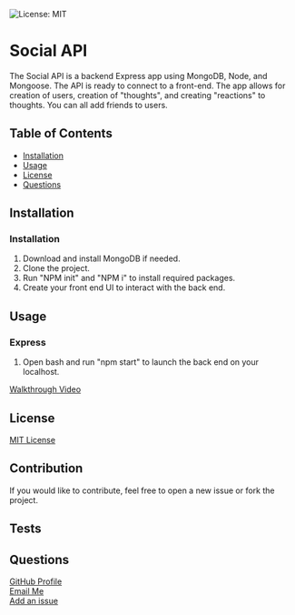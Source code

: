 ![License: MIT](https://img.shields.io/badge/License-MIT-yellow.svg)

# Social API

The Social API is a backend Express app using MongoDB, Node, and Mongoose. The API is ready to connect to a front-end.  The app allows for creation of users, creation of "thoughts", and creating "reactions" to thoughts. You can all add friends to users.

## Table of Contents

- [Installation](#installation)
- [Usage](#usage)
- [License](#license)
- [Questions](#questions)

## Installation

### Installation

1. Download and install MongoDB if needed.
2. Clone the project.
3. Run "NPM init" and "NPM i" to install required packages.
4. Create your front end UI to interact with the back end.

## Usage

### Express

1. Open bash and run "npm start" to launch the back end on your localhost.

[Walkthrough Video](https://drive.google.com/file/d/1l4tz-5zuO0CljXXJ5GJl6u--avbefCep/view)

## License

[MIT License](https://opensource.org/licenses/MIT)

## Contribution

If you would like to contribute, feel free to open a new issue or fork the project.

## Tests

## Questions

[GitHub Profile](https://github.com/sakme)  
[Email Me](mailto:alan@akme.us)  
[Add an issue](https://github.com/sakme/social-api/issues)
